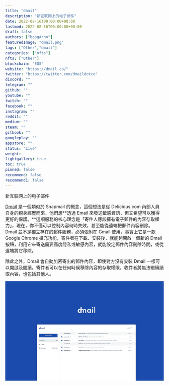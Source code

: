 ```yaml
---
title: "dmail"
description: "新互联网上的电子邮件"
date: 2022-08-16T00:00:00+08:00
lastmod: 2022-08-16T00:00:00+08:00
draft: false
authors: ["boogArno"]
featuredImage: "dmail.png"
tags: ["Other","dmail"]
categories: ["nfts"]
nfts: ["Other"]
blockchain: "EOS"
website: "https://dmail.co/"
twitter: "https://twitter.com/dmaildotco"
discord: ""
telegram: ""
github: ""
youtube: ""
twitch: ""
facebook: ""
instagram: ""
reddit: ""
medium: ""
steam: ""
gitbook: ""
googleplay: ""
appstore: ""
status: "Live"
weight: 
lightgallery: true
toc: true
pinned: false
recommend: false
recommend1: false
---
```

新互联网上的电子邮件

[Dmail](https://mail.delicious.com/) 是一個類似於 Snapmail 的概念，這個想法是從 Delicious.com 內部人員自身的親身經歷而來，他們想**透過 Email 來發送敏感資訊，但又希望可以獲得更好的保護。**這項服務的核心理念是「寄件人應該擁有電子郵件的內容存取權力」，現在，你不僅可以控制內容何時失效，甚至能從遠端把郵件內容刪除。Dmail 並不是獨立存在的郵件服務，必須依附在 Gmail 使用，事實上它是一款 Google Chrome 擴充功能，寄件者在下載、安裝後，就能夠開啟一個新的 Dmail 按鈕，利用它來寄送需要高度隱私或敏感內容，就能設定郵件內容刪除時間，或從遠端將它移除。

除此之外，Dmail 會自動加密寄出的郵件內容，即使對方沒有安裝 Dmail 一樣可以開啟及閱讀。寄件者可以在任何時候移除內容的存取權限，收件者將無法繼續讀取內容，也包括其他人。

![dmail-dapp-other-eos-image1_58d7e5a0dbca936740e69404c9842034](dmail-dapp-other-eos-image1_58d7e5a0dbca936740e69404c9842034.png)